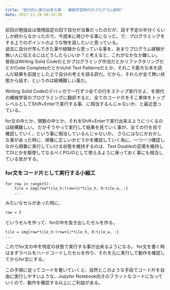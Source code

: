 ```yaml
---
title: "部分的に実行出来る事 - 機械学習時代のプログラム原則"
date: 2017-11-28 06:24:30
---
```


前回の勉強会は環境設定の回で自分が当番だったのだが、話す予定の半分くらいしか終わらなかったので、今週末に再びやる事になった。で、プログラミングをする上でのポイントのような物を話したいと思っている。  
過去に自分が学んできた事や経験から思っている事を、あまりプログラム経験が無い人に伝えるにはどうしたらいいか？と考えると、これがなかなか難しい。
普段はWriting Solid Codeだとかプログラミング作法だとかリファクタリングだとかCode CompleteだとかxUnit Text Patternsだとか、それこそ膨大な本を読んだ結果を前提とした上で自分の考えを語る訳だ。だから、それらが全て無い状態から話す、というのは結構難しい事だ。

Writing Solid Codeのデバッガで一行ずつ全ての行をステップ実行せよ、を現代の機械学習のプログラミングに翻訳すると、全てのコード片をそこ単体をトップレベルとしてShift+Enterで実行する事、に相当するんじゃないか、と最近思っている。

for文の中とか、関数の中とか、それをShift+Enterで実行出来るようにつくるのは結構難しい。
だがそうやって実行して結果を見ていく事が、全ての行を目で確認していく、という事に相当しているんじゃないか。
さらにはなにかおかしな事があった時に、順番に正しいかどうかを確認していく為に、一つ一つ確認しながら順番に実行していける状態を維持するのは、Test Doubleの足場を維持してDIとかを駆使してなるべくPOJOとして使えるように保っておく事にも相当している気がする。

### for文をコード片として実行する小細工

```
for row in range(5):
    tile = img[row*tile_h:(row+1)*tile_h, 0:tilw_w, :]
    ...
```

みたいなセルがあった時に、

`row = 5`

というセルを作って、forの中を抜き出したセルを作る。

 ```
tile = img[row*tile_h:(row+1)*tile_h, 0:tile_w, :]
 ...
```

これでfor文の中を特定の状態で実行する事が出来るようになる。
for文を書く時はまずラベルをハードコードしたセルを作り、それを元に実行して動作を確認してからfor文にする。

この手順に従ってコードを書いていくと、自然とこのような手段でコード片を自由に実行しやすいような、Jupyter Notebook向きのフラットなコードになっていくので、動作を確認する以上にご利益がある。
